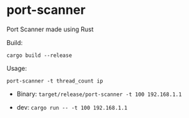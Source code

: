 # port-scanner
Port Scanner made using Rust

Build:

`cargo build --release`

Usage:

`port-scanner -t thread_count ip`

- Binary:
    `target/release/port-scanner -t 100 192.168.1.1`

- dev:
    `cargo run -- -t 100 192.168.1.1`

